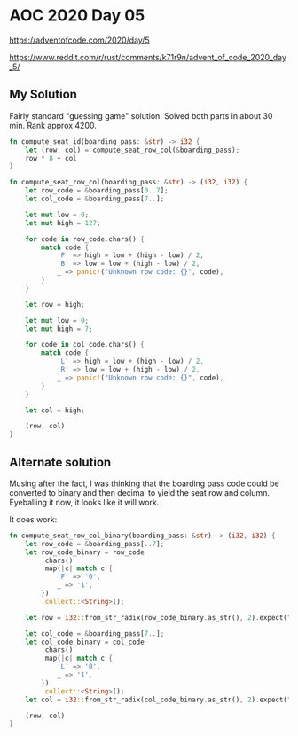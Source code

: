 # AOC 2020 Day 05

https://adventofcode.com/2020/day/5

https://www.reddit.com/r/rust/comments/k71r9n/advent_of_code_2020_day_5/

## My Solution

Fairly standard "guessing game" solution. Solved both parts in about 30 min.
Rank approx 4200.

```rust
fn compute_seat_id(boarding_pass: &str) -> i32 {
    let (row, col) = compute_seat_row_col(&boarding_pass);
    row * 8 + col
}

fn compute_seat_row_col(boarding_pass: &str) -> (i32, i32) {
    let row_code = &boarding_pass[0..7];
    let col_code = &boarding_pass[7..];

    let mut low = 0;
    let mut high = 127;

    for code in row_code.chars() {
        match code {
            'F' => high = low + (high - low) / 2,
            'B' => low = low + (high - low) / 2,
            _ => panic!("Unknown row code: {}", code),
        }
    }

    let row = high;

    let mut low = 0;
    let mut high = 7;

    for code in col_code.chars() {
        match code {
            'L' => high = low + (high - low) / 2,
            'R' => low = low + (high - low) / 2,
            _ => panic!("Unknown row code: {}", code),
        }
    }

    let col = high;

    (row, col)
}
```

## Alternate solution

Musing after the fact, I was thinking that the boarding pass code could be
converted to binary and then decimal to yield the seat row and column.
Eyeballing it now, it looks like it will work.

It does work:

```rust
fn compute_seat_row_col_binary(boarding_pass: &str) -> (i32, i32) {
    let row_code = &boarding_pass[..7];
    let row_code_binary = row_code
        .chars()
        .map(|c| match c {
            'F' => '0',
            _ => '1',
        })
        .collect::<String>();

    let row = i32::from_str_radix(row_code_binary.as_str(), 2).expect("Error decoding binary row");

    let col_code = &boarding_pass[7..];
    let col_code_binary = col_code
        .chars()
        .map(|c| match c {
            'L' => '0',
            _ => '1',
        })
        .collect::<String>();
    let col = i32::from_str_radix(col_code_binary.as_str(), 2).expect("Error decoding binary col");

    (row, col)
}
```
